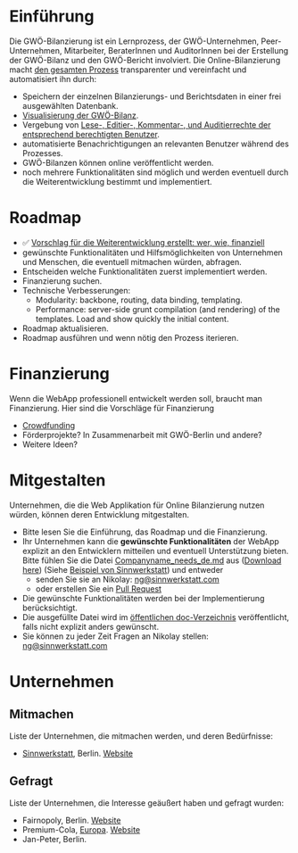 # Einführung

Die GWÖ-Bilanzierung ist ein Lernprozess, der GWÖ-Unternehmen, Peer-Unternehmen, Mitarbeiter, BeraterInnen und AuditorInnen
bei der Erstellung der GWÖ-Bilanz und den GWÖ-Bericht involviert.
Die Online-Bilanzierung macht [den gesamten Prozess](http://creately.com/diagram/hlvynl1f1/MA9GKxHvxTVAKUOax04wCo1pbQc%3D) transparenter und vereinfacht und automatisiert ihn durch:

* Speichern der einzelnen Bilanzierungs- und Berichtsdaten in einer frei ausgewählten Datenbank.
* [Visualisierung der GWÖ-Bilanz](http://sinnwerkstatt.github.io/gemeinwohl-oekonomie/storage.html).
* Vergebung von [Lese-, Editier-, Kommentar-, und Auditierrechte der entsprechend berechtigten Benutzer](http://creately.com/diagram/hlvynl1f1/MA9GKxHvxTVAKUOax04wCo1pbQc%3D).
* automatisierte Benachrichtigungen an relevanten Benutzer während des Prozesses.
* GWÖ-Bilanzen können online veröffentlicht werden.
* noch mehrere Funktionalitäten sind möglich und werden eventuell durch die Weiterentwicklung bestimmt und implementiert.

# Roadmap

* :white_check_mark: [Vorschlag für die Weiterentwicklung erstellt: wer, wie, finanziell](ECG_Online_Balancing_Roadmap_de.md)
* gewünschte Funktionalitäten und Hilfsmöglichkeiten von Unternehmen und Menschen, die eventuell mitmachen würden, abfragen.
* Entscheiden welche Funktionalitäten zuerst implementiert werden.
* Finanzierung suchen.
* Technische Verbesserungen:
    * Modularity: backbone, routing, data binding, templating.
    * Performance: server-side grunt compilation (and rendering) of the templates. Load and show quickly the initial content.
* Roadmap aktualisieren.
* Roadmap ausführen und wenn nötig den Prozess iterieren.

# Finanzierung

Wenn die WebApp professionell entwickelt werden soll, braucht man Finanzierung. Hier sind die Vorschläge für Finanzierung

* [Crowdfunding](Crowdfunding.md)
* Förderprojekte? In Zusammenarbeit mit GWÖ-Berlin und andere?
* Weitere Ideen?

# Mitgestalten

Unternehmen, die die Web Applikation für Online Bilanzierung nutzen würden, können deren Entwicklung mitgestalten.
* Bitte lesen Sie die Einführung, das Roadmap und die Finanzierung.
* Ihr Unternehmen kann die **gewünschte Funktionalitäten** der WebApp explizit an den Entwicklern mitteilen und eventuell Unterstützung bieten. Bitte fühlen Sie die Datei [Companyname_needs_de.md](Companyname_needs_de.md) aus ([Download here](https://github.com/sinnwerkstatt/gemeinwohl-oekonomie/raw/master/docs/Companyname_needs_de.md)) (Siehe [Beispiel von Sinnwerkstatt](Sinnwerkstatt_needs_de.md)) und entweder
    * senden Sie sie an Nikolay: ng@sinnwerkstatt.com
    * oder erstellen Sie ein [Pull Request](https://help.github.com/articles/using-pull-requests)
* Die gewünschte Funktionalitäten werden bei der Implementierung berücksichtigt.
* Die ausgefüllte Datei wird im [öffentlichen doc-Verzeichnis](https://github.com/sinnwerkstatt/gemeinwohl-oekonomie/tree/master/docs) veröffentlicht, falls nicht explizit anders gewünscht.
* Sie können zu jeder Zeit Fragen an Nikolay stellen: ng@sinnwerkstatt.com

# Unternehmen

## Mitmachen

Liste der Unternehmen, die mitmachen werden, und deren Bedürfnisse:

* [Sinnwerkstatt](Sinnwerkstatt_needs_de.md), Berlin. [Website](https://www.sinnwerkstatt.com/)

## Gefragt
Liste der Unternehmen, die Interesse geäußert haben und gefragt wurden:

* Fairnopoly, Berlin. [Website](https://www.fairnopoly.de/)
* Premium-Cola, [Europa](http://www.premium-cola.de/kontakte/landkarte). [Website](http://www.premium-cola.de/)
* Jan-Peter, Berlin.
